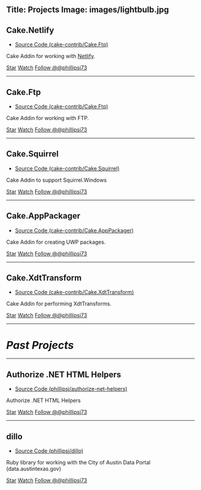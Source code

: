 Title: Projects
Image: images/lightbulb.jpg
---
## Cake.Netlify 
* [Source Code (cake-contrib/Cake.Ftp)](https://github.com/cake-contrib/Cake.Netlify)

Cake Addin for working with [Netlify](https://www.netlify.com/).

<p>
    <a class="github-button" href="https://github.com/cake-contrib/Cake.Netlify" data-icon="octicon-star" data-style="mega" data-count-href="phillipsj/Cake.Ftp/stargazers" data-count-api="/reposcake-contrib/Cake.Netlify#stargazers_count" data-count-aria-label="# stargazers on GitHub" aria-label="Star cake-contrib/Cake.Netlify on GitHub">Star</a> <a class="github-button" href="https://github.com/cake-contrib/Cake.Netlify" data-icon="octicon-eye" data-style="mega" data-count-href="cake-contrib/Cake.Netlify/watchers" data-count-api="/repos/cake-contrib/Cake.Netlify#subscribers_count" data-count-aria-label="# watchers on GitHub" aria-label="Watch cake-contrib/Cake.Netlify on GitHub">Watch</a> <a href="https://twitter.com/phillipsj73" class="twitter-follow-button" data-show-count="false" data-size="large">Follow @@phillipsj73</a>
</p>

---

## Cake.Ftp 
* [Source Code (cake-contrib/Cake.Ftp)](https://github.com/cake-contrib/Cake.Ftp)

Cake Addin for working with FTP.

<p>
    <a class="github-button" href="https://github.com/cake-contrib/Cake.Ftp" data-icon="octicon-star" data-style="mega" data-count-href="cake-contrib/Cake.Ftp/stargazers" data-count-api="/repos/cake-contrib/Cake.Ftp#stargazers_count" data-count-aria-label="# stargazers on GitHub" aria-label="Star cake-contrib/Cake.Ftp on GitHub">Star</a> <a class="github-button" href="https://github.com/cake-contrib/Cake.Ftp" data-icon="octicon-eye" data-style="mega" data-count-href="cake-contrib/Cake.Ftp/watchers" data-count-api="/repos/cake-contrib/Cake.Ftp#subscribers_count" data-count-aria-label="# watchers on GitHub" aria-label="Watch cake-contrib/Cake.Ftp on GitHub">Watch</a> <a href="https://twitter.com/phillipsj73" class="twitter-follow-button" data-show-count="false" data-size="large">Follow @@phillipsj73</a>
</p>

---

## Cake.Squirrel  
* [Source Code (cake-contrib/Cake.Squirrel)](https://github.com/cake-contrib/Cake.Squirrel)

Cake Addin to support Squirrel.Windows 

<p>
    <a class="github-button" href="https://github.com/cake-contrib/Cake.Squirrel" data-icon="octicon-star" data-style="mega" data-count-href="cake-contrib/Cake.Squirrel/stargazers" data-count-api="/repos/cake-contrib/Cake.Squirrel#stargazers_count" data-count-aria-label="# stargazers on GitHub" aria-label="Star cake-contrib/Cake.Squirrel on GitHub">Star</a> <a class="github-button" href="https://github.com/cake-contrib/Cake.Squirrel" data-icon="octicon-eye" data-style="mega" data-count-href="cake-contrib/Cake.Squirrel/watchers" data-count-api="/repos/cake-contrib/Cake.Squirrel#subscribers_count" data-count-aria-label="# watchers on GitHub" aria-label="Watch cake-contrib/Cake.Squirrel on GitHub">Watch</a> <a href="https://twitter.com/phillipsj73" class="twitter-follow-button" data-show-count="false" data-size="large">Follow @@phillipsj73</a>
</p>

---

## Cake.AppPackager   
* [Source Code (cake-contrib/Cake.AppPackager)](https://github.com/cake-contrib/Cake.AppPackager)

Cake Addin for creating UWP packages. 

<p>
    <a class="github-button" href="https://github.com/cake-contrib/Cake.AppPackager" data-icon="octicon-star" data-style="mega" data-count-href="cake-contrib/Cake.AppPackager/stargazers" data-count-api="/repos/cake-contrib/Cake.AppPackager#stargazers_count" data-count-aria-label="# stargazers on GitHub" aria-label="Star cake-contrib/Cake.AppPackager on GitHub">Star</a> <a class="github-button" href="https://github.com/cake-contrib/Cake.AppPackager" data-icon="octicon-eye" data-style="mega" data-count-href="cake-contrib/Cake.AppPackager/watchers" data-count-api="/repos/cake-contrib/Cake.AppPackager#subscribers_count" data-count-aria-label="# watchers on GitHub" aria-label="Watch cake-contrib/Cake.AppPackager on GitHub">Watch</a> <a href="https://twitter.com/phillipsj73" class="twitter-follow-button" data-show-count="false" data-size="large">Follow @@phillipsj73</a>
</p>

---

## Cake.XdtTransform   
* [Source Code (cake-contrib/Cake.XdtTransform)](https://github.com/cake-contrib/Cake.XdtTransform)

Cake Addin for performing XdtTransforms. 

<p>
    <a class="github-button" href="https://github.com/cake-contrib/Cake.XdtTransform" data-icon="octicon-star" data-style="mega" data-count-href="cake-contrib/Cake.XdtTransform/stargazers" data-count-api="/repos/cake-contrib/Cake.XdtTransform#stargazers_count" data-count-aria-label="# stargazers on GitHub" aria-label="Star cake-contrib/Cake.XdtTransform on GitHub">Star</a> <a class="github-button" href="https://github.com/cake-contrib/Cake.XdtTransform" data-icon="octicon-eye" data-style="mega" data-count-href="cake-contrib/Cake.XdtTransform/watchers" data-count-api="/repos/cake-contrib/Cake.XdtTransform#subscribers_count" data-count-aria-label="# watchers on GitHub" aria-label="Watch cake-contrib/Cake.XdtTransform on GitHub">Watch</a> <a href="https://twitter.com/phillipsj73" class="twitter-follow-button" data-show-count="false" data-size="large">Follow @@phillipsj73</a>
</p>

---
# *Past Projects*
---

## Authorize .NET HTML Helpers  
* [Source Code (phillipsj/authorize-net-helpers)](https://github.com/phillipsj/authorize-net-helpers)

Authorize .NET HTML Helpers  

<p>
    <a class="github-button" href="https://github.com/phillipsj/authorize-net-helpers" data-icon="octicon-star" data-style="mega" data-count-href="phillipsj/authorize-net-helpers/stargazers" data-count-api="/repos/phillipsj/authorize-net-helpers#stargazers_count" data-count-aria-label="# stargazers on GitHub" aria-label="Star phillipsj/authorize-net-helpers on GitHub">Star</a> <a class="github-button" href="https://github.com/phillipsj/authorize-net-helpers" data-icon="octicon-eye" data-style="mega" data-count-href="phillipsj/authorize-net-helpers/watchers" data-count-api="/repos/phillipsj/authorize-net-helpers#subscribers_count" data-count-aria-label="# watchers on GitHub" aria-label="Watch phillipsj/authorize-net-helpers on GitHub">Watch</a> <a href="https://twitter.com/phillipsj73" class="twitter-follow-button" data-show-count="false" data-size="large">Follow @@phillipsj73</a>
</p>

---

## dillo    
* [Source Code (phillipsj/dillo)](https://github.com/phillipsj/dillo)

Ruby library for working with the City of Austin Data Portal (data.austintexas.gov)   

<p>
    <a class="github-button" href="https://github.com/phillipsj/dillo" data-icon="octicon-star" data-style="mega" data-count-href="phillipsj/dillo/stargazers" data-count-api="/repos/phillipsj/dillo#stargazers_count" data-count-aria-label="# stargazers on GitHub" aria-label="Star phillipsj/dillo on GitHub">Star</a> <a class="github-button" href="https://github.com/phillipsj/dillo" data-icon="octicon-eye" data-style="mega" data-count-href="phillipsj/dillo/watchers" data-count-api="/repos/phillipsj/dillo#subscribers_count" data-count-aria-label="# watchers on GitHub" aria-label="Watch phillipsj/dillo on GitHub">Watch</a> <a href="https://twitter.com/phillipsj73" class="twitter-follow-button" data-show-count="false" data-size="large">Follow @@phillipsj73</a>
</p>


<script async defer id="github-bjs" src="https://buttons.github.io/buttons.js"></script>
<script>!function(d,s,id){var js,fjs=d.getElementsByTagName(s)[0],p=/^http:/.test(d.location)?'http':'https';if(!d.getElementById(id)){js=d.createElement(s);js.id=id;js.src=p+'://platform.twitter.com/widgets.js';fjs.parentNode.insertBefore(js,fjs);}}(document, 'script', 'twitter-wjs');</script>